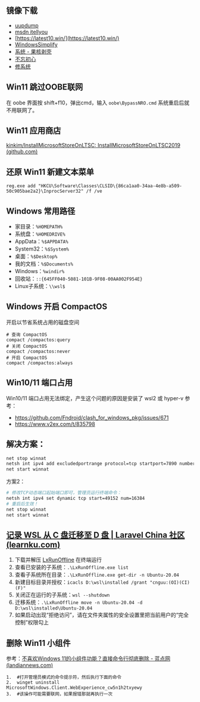 
## 镜像下载

- [uupdump](https://uupdump.net/)
- [msdn itellyou](https://msdn.itellyou.cn/)
- [https://latest10.win/](https://latest10.win/)
- [WindowsSimplify](https://github.com/WhatTheBlock/WindowsSimplify)
- [系统 - 果核剥壳](https://www.ghxi.com/category/all/system)
- [不忘初心](https://www.pc521.net/)
- [修系统](https://www.xiuxitong.com/)

## Win11 跳过OOBE联网
在 oobe 界面按 shift+f10，弹出cmd，输入 `oobe\BypassNRO.cmd` 系统重启后就不用联网了。

## Win11 应用商店
[kinkim/InstallMicrosoftStoreOnLTSC: InstallMicrosoftStoreOnLTSC2019 (github.com)](https://github.com/kinkim/InstallMicrosoftStoreOnLTSC)

## 还原 Win11 新建文本菜单
```shell
reg.exe add "HKCU\Software\Classes\CLSID\{86ca1aa0-34aa-4e8b-a509-50c905bae2a2}\InprocServer32" /f /ve
```

## Windows 常用路径
- 家目录：`%HOMEPATH%`
- 系统盘：`%HOMEDRIVE%`
- AppData：`%$APPDATA%`
- System32：`%$System%`
- 桌面：`%$Desktop%`
- 我的文档：`%$Documents%`
- Windows：`%windir%`
- 回收站：`::{645FF040-5081-101B-9F08-00AA002F954E}`
- Linux子系统：`\\wsl$`

## Windows 开启 CompactOS
开启以节省系统占用的磁盘空间
```shell
# 查询 CompactOS
compact /compactos:query
# 关闭 CompactOS
compact /compactos:never
# 开启 CompactOS
compact /compactos:always
```

## Win10/11 端口占用
Win10/11 端口占用无法绑定，产生这个问题的原因是安装了 wsl2 或 hyper-v
参考：
- https://github.com/Fndroid/clash_for_windows_pkg/issues/671
- https://www.v2ex.com/t/835798

## 解决方案：

```sh
net stop winnat
netsh int ipv4 add excludedportrange protocol=tcp startport=7890 numberofports=1
net start winnat
```

方案2：

```sh
# 修改TCP动态端口起始端口即可，管理员运行终端命令：
netsh int ipv4 set dynamic tcp start=49152 num=16384 
# 重启后生效！
net stop winnat
net start winnat
```


## [记录 WSL 从 C 盘迁移至 D 盘 | Laravel China 社区 (learnku.com)](https://learnku.com/articles/46234)

1. 下载并解压 [LxRunOffline](https://github.com/DDoSolitary/LxRunOffline) 在终端运行
2. 查看已安装的子系统：`.\LxRunOffline.exe list`
3. 查看子系统所在目录：`.\LxRunOffline.exe get-dir -n Ubuntu-20.04`
4. 新建目标目录并授权：`icacls D:\wsl\installed /grant "cnguu:(OI)(CI)(F)"`
5. 关闭正在运行的子系统：`wsl --shutdown`
6. 迁移系统：`.\LxRunOffline move -n Ubuntu-20.04 -d D:\wsl\installed\Ubuntu-20.04`
7. 如果启动出现“拒绝访问”，请在文件夹属性的安全设置里把当前用户的“完全控制”权限勾上

## 删除 Win11 小组件
参考：[不喜欢Windows 11的小组件功能？直接命令行彻底删除 - 蓝点网 (landiannews.com)](https://www.landiannews.com/archives/95616.html)
```
1.  #打开管理员模式的命令提示符，然后执行下面的命令
2.  winget uninstall MicrosoftWindows.Client.WebExperience_cw5n1h2txyewy
3.  #该操作可能需要联网，如果报错那就再执行一次
```